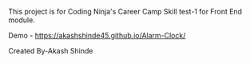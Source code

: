 This project is for Coding Ninja's Career Camp Skill test-1 for Front End module.

Demo -    https://akashshinde45.github.io/Alarm-Clock/ 

Created By-Akash Shinde
